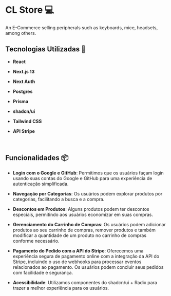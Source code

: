 # CL Store 💻

An E-Commerce selling peripherals such as keyboards, mice, headsets, among others.

## Tecnologias Utilizadas 🚀

- **React**

- **Next.js 13**

- **Next Auth**

- **Postgres**

- **Prisma**

- **shadcn/ui**

- **Tailwind CSS**

- **API Stripe**

&nbsp;

## Funcionalidades 📦

- **Login com o Google e GitHub**: Permitimos que os usuários façam login usando suas contas do Google e GitHub para uma experiência de autenticação simplificada.

- **Navegação por Categorias**: Os usuários podem explorar produtos por categorias, facilitando a busca e a compra.

- **Descontos em Produtos**: Alguns produtos podem ter descontos especiais, permitindo aos usuários economizar em suas compras.

- **Gerenciamento do Carrinho de Compras**: Os usuários podem adicionar produtos ao seu carrinho de compras, remover produtos e também modificar a quantidade de um produto no carrinho de compras conforme necessário.

- **Pagamento do Pedido com a API do Stripe**: Oferecemos uma experiência segura de pagamento online com a integração da API do Stripe, incluindo o uso de webhooks para processar eventos relacionados ao pagamento. Os usuários podem concluir seus pedidos com facilidade e segurança.

- **Acessibilidade**: Utilizamos componentes do shadcn/ui + Radix para trazer a melhor experiência para os usuários.
